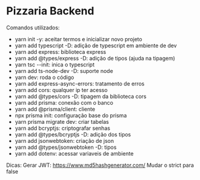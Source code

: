 # Pizzaria Backend
Comandos utilizados:
- yarn init -y: aceitar termos e inicializar novo projeto
- yarn add typescript -D: adição de typescript em ambiente de dev
- yarn add express: biblioteca express
- yarn add @types/express -D: adição de tipos (ajuda na tipagem)
- yarn tsc --init: inica o typescript
- yarn add ts-node-dev -D: suporte node
- yarn dev: roda o código
- yarn add express-async-errors: tratamento de erros
- yarn add cors: qualquer ip ter acesso
- yarn add @types/cors -D: tipagem da biblioteca cors
- yarn add prisma: conexão com o banco
- yarn add @prisma/client: cliente
- npx prisma init: configuração base do prisma
- yarn prisma migrate dev: criar tabelas
- yarn add bcryptjs: criptografar senhas
- yarn add @types/bcryptjs -D: adição dos tipos
- yarn add jsonwebtoken: criação de json
- yarn add @types/jsonwebtoken -D: tipos
- yarn add dotenv: acessar variaveis de ambiente

Dicas:
Gerar JWT: https://www.md5hashgenerator.com/
Mudar o strict para false